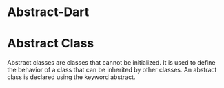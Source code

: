 # Abstract-Dart
# Abstract Class
Abstract classes are classes that cannot be initialized.
It is used to define the behavior of a class that can be inherited by other classes. 
An abstract class is declared using the keyword abstract.
